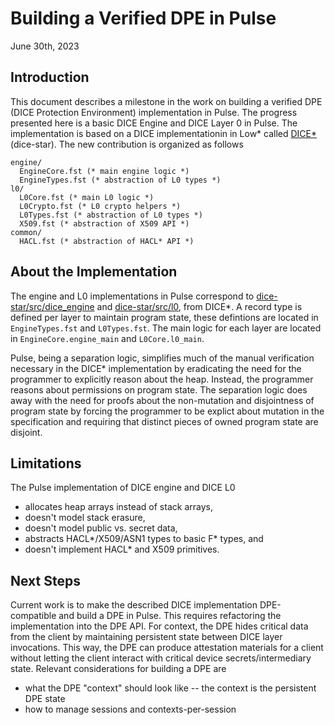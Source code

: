 # Building a Verified DPE in Pulse

June 30th, 2023

## Introduction

This document describes a milestone in the work on building a verified DPE (DICE Protection 
Environment) implementation in Pulse. The progress presented here is a basic DICE Engine and 
DICE Layer 0 in Pulse. The implementation is based on a DICE implementationin in Low* called
[DICE*](https://github.com/verified-HRoT/dice-star) (dice-star). 
The new contribution is organized as follows

```
engine/
  EngineCore.fst (* main engine logic *)
  EngineTypes.fst (* abstraction of L0 types *)
l0/
  L0Core.fst (* main L0 logic *)
  L0Crypto.fst (* L0 crypto helpers *)
  L0Types.fst (* abstraction of L0 types *)
  X509.fst (* abstraction of X509 API *)
common/
  HACL.fst (* abstraction of HACL* API *)
```


## About the Implementation

The engine and L0 implementations in Pulse correspond to 
[dice-star/src/dice_engine](https://github.com/verified-HRoT/dice-star/tree/main/src/dice_engine)
and [dice-star/src/l0](https://github.com/verified-HRoT/dice-star/tree/main/src/l0),
from DICE*. A record type is defined per layer to maintain program state, these defintions
are located in `EngineTypes.fst` and `L0Types.fst`. The main logic for each layer are 
located in `EngineCore.engine_main` and `L0Core.l0_main`. 

Pulse, being a separation logic, simplifies much of the manual verification necessary
in the DICE* implementation by eradicating the need for the programmer to explicitly
reason about the heap. Instead, the programmer reasons about permissions on program
state. The separation logic does away with the need for proofs about the non-mutation
and disjointness of program state by forcing the programmer to be explict about mutation
in the specification and requiring that distinct pieces of owned program state are
disjoint. 

## Limitations

The Pulse implementation of DICE engine and DICE L0
- allocates heap arrays instead of stack arrays,
- doesn't model stack erasure,
- doesn't model public vs. secret data,
- abstracts HACL*/X509/ASN1 types to basic F* types, and
- doesn't implement HACL* and X509 primitives.

## Next Steps

Current work is to make the described DICE implementation DPE-compatible and build
a DPE in Pulse. This requires refactoring the implementation into the DPE API. 
For context, the DPE hides critical data from the client by maintaining persistent state between
DICE layer invocations. This way, the DPE can produce attestation materials for a
client without letting the client interact with critical device secrets/intermediary
state. Relevant considerations for building a DPE are
- what the DPE "context" should look like -- the context is the persistent DPE state
- how to manage sessions and contexts-per-session

